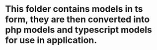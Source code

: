 # This folder contains models in ts form, they are then converted into php models and typescript models for use in application.
